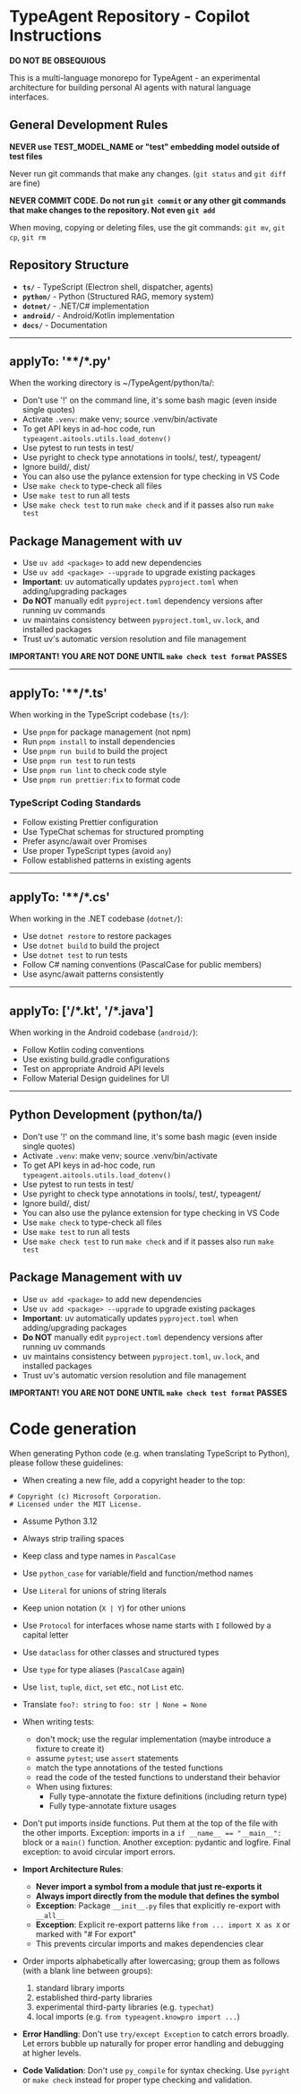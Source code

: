 # TypeAgent Repository - Copilot Instructions

**DO NOT BE OBSEQUIOUS**

This is a multi-language monorepo for TypeAgent - an experimental architecture for building personal AI agents with natural language interfaces.

## General Development Rules

**NEVER use TEST_MODEL_NAME or "test" embedding model outside of test files**

Never run git commands that make any changes. (`git status` and `git diff` are fine)

**NEVER COMMIT CODE. Do not run `git commit` or any other git commands that make changes to the repository. Not even `git add`**

When moving, copying or deleting files, use the git commands: `git mv`, `git cp`, `git rm`

## Repository Structure

- **`ts/`** - TypeScript (Electron shell, dispatcher, agents)
- **`python/`** - Python (Structured RAG, memory system) 
- **`dotnet/`** - .NET/C# implementation
- **`android/`** - Android/Kotlin implementation
- **`docs/`** - Documentation

---
applyTo: '**/*.py'
---

When the working directory is ~/TypeAgent/python/ta/:

- Don't use '!' on the command line, it's some bash magic (even inside single quotes)
- Activate `.venv`: make venv; source .venv/bin/activate
- To get API keys in ad-hoc code, run `typeagent.aitools.utils.load_dotenv()`
- Use pytest to run tests in test/
- Use pyright to check type annotations in tools/, test/, typeagent/
- Ignore build/, dist/
- You can also use the pylance extension for type checking in VS Code
- Use `make check` to type-check all files
- Use `make test` to run all tests
- Use `make check test` to run `make check` and if it passes also run `make test`

## Package Management with uv

- Use `uv add <package>` to add new dependencies
- Use `uv add <package> --upgrade` to upgrade existing packages
- **Important**: uv automatically updates `pyproject.toml` when adding/upgrading packages
- **Do NOT** manually edit `pyproject.toml` dependency versions after running uv commands
- uv maintains consistency between `pyproject.toml`, `uv.lock`, and installed packages
- Trust uv's automatic version resolution and file management

**IMPORTANT! YOU ARE NOT DONE UNTIL `make check test format` PASSES**

---
applyTo: '**/*.ts'
---

When working in the TypeScript codebase (`ts/`):

- Use `pnpm` for package management (not npm)
- Run `pnpm install` to install dependencies
- Use `pnpm run build` to build the project
- Use `pnpm run test` to run tests
- Use `pnpm run lint` to check code style
- Use `pnpm run prettier:fix` to format code

### TypeScript Coding Standards
- Follow existing Prettier configuration
- Use TypeChat schemas for structured prompting
- Prefer async/await over Promises
- Use proper TypeScript types (avoid `any`)
- Follow established patterns in existing agents

---
applyTo: '**/*.cs'
---

When working in the .NET codebase (`dotnet/`):

- Use `dotnet restore` to restore packages
- Use `dotnet build` to build the project
- Use `dotnet test` to run tests
- Follow C# naming conventions (PascalCase for public members)
- Use async/await patterns consistently

---
applyTo: ['**/*.kt', '**/*.java']
---

When working in the Android codebase (`android/`):

- Follow Kotlin coding conventions
- Use existing build.gradle configurations
- Test on appropriate Android API levels
- Follow Material Design guidelines for UI

---

## Python Development (python/ta/)

- Don't use '!' on the command line, it's some bash magic (even inside single quotes)
- Activate `.venv`: make venv; source .venv/bin/activate
- To get API keys in ad-hoc code, run `typeagent.aitools.utils.load_dotenv()`
- Use pytest to run tests in test/
- Use pyright to check type annotations in tools/, test/, typeagent/
- Ignore build/, dist/
- You can also use the pylance extension for type checking in VS Code
- Use `make check` to type-check all files
- Use `make test` to run all tests
- Use `make check test` to run `make check` and if it passes also run `make test`

## Package Management with uv

- Use `uv add <package>` to add new dependencies
- Use `uv add <package> --upgrade` to upgrade existing packages
- **Important**: uv automatically updates `pyproject.toml` when adding/upgrading packages
- **Do NOT** manually edit `pyproject.toml` dependency versions after running uv commands
- uv maintains consistency between `pyproject.toml`, `uv.lock`, and installed packages
- Trust uv's automatic version resolution and file management

**IMPORTANT! YOU ARE NOT DONE UNTIL `make check test format` PASSES**

# Code generation

When generating Python code (e.g. when translating TypeScript to Python),
please follow these guidelines:

* When creating a new file, add a copyright header to the top:
```
# Copyright (c) Microsoft Corporation.
# Licensed under the MIT License.
```

* Assume Python 3.12

* Always strip trailing spaces

* Keep class and type names in `PascalCase`
* Use `python_case` for variable/field and function/method names

* Use `Literal` for unions of string literals
* Keep union notation (`X | Y`) for other unions
* Use `Protocol` for interfaces whose name starts with `I`
  followed by a capital letter
* Use `dataclass` for other classes and structured types
* Use `type` for type aliases (`PascalCase` again)
* Use `list`, `tuple`, `dict`, `set` etc., not `List` etc.

* Translate `foo?: string` to `foo: str | None = None`

* When writing tests:
  - don't mock; use the regular implementation (maybe introduce a fixture to create it)
  - assume `pytest`; use `assert` statements
  - match the type annotations of the tested functions
  - read the code of the tested functions to understand their behavior
  - When using fixtures:
    - Fully type-annotate the fixture definitions (including return type)
    - Fully type-annotate fixture usages

* Don't put imports inside functions.
  Put them at the top of the file with the other imports.
  Exception: imports in a `if __name__ == "__main__":` block or a `main()` function.
  Another exception: pydantic and logfire.
  Final exception: to avoid circular import errors.

* **Import Architecture Rules**:
  - **Never import a symbol from a module that just re-exports it**
  - **Always import directly from the module that defines the symbol**
  - **Exception**: Package `__init__.py` files that explicitly re-export with `__all__`
  - **Exception**: Explicit re-export patterns like `from ... import X as X` or marked with "# For export"
  - This prevents circular imports and makes dependencies clear

* Order imports alphabetically after lowercasing; group them as follows
  (with a blank line between groups):
  1. standard library imports
  2. established third-party libraries
  3. experimental third-party libraries (e.g. `typechat`)
  4. local imports (e.g. `from typeagent.knowpro import ...`)

* **Error Handling**: Don't use `try/except Exception` to catch errors broadly.
  Let errors bubble up naturally for proper error handling and debugging at higher levels.

* **Code Validation**: Don't use `py_compile` for syntax checking.
  Use `pyright` or `make check` instead for proper type checking and validation.
